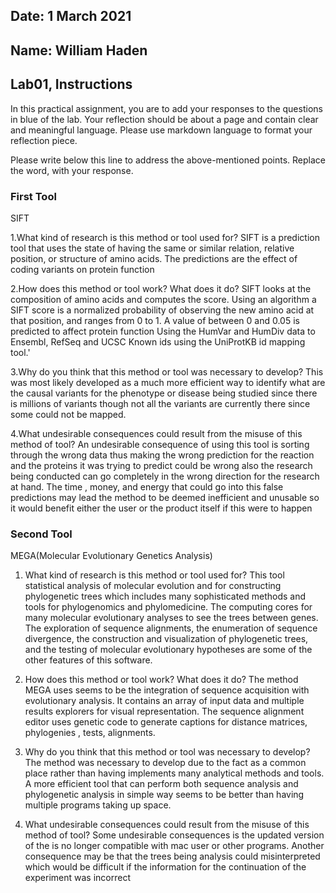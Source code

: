## Date: 1 March 2021

## Name: William Haden

## Lab01, Instructions

In this practical assignment, you are to add your responses to the questions in
blue of the lab. Your reflection should be about a page and contain clear and
meaningful language. Please use markdown language to format your reflection
piece.

Please write below this line to address the above-mentioned points. Replace the
word,  with your response.

### First Tool

SIFT

1.What kind of research is this method or tool used for?
SIFT is a prediction tool that uses the  state of having the same or
similar relation, relative position, or structure of amino acids. The
predictions are the effect of coding variants on protein function  

2.How does this method or tool work? What does it do?
SIFT looks at the composition of amino acids and computes the score. Using an
algorithm a SIFT score is a normalized probability of observing the new amino
acid at that position, and ranges from 0 to 1. A value of between 0 and 0.05
is predicted to affect protein function Using the HumVar and HumDiv data to
Ensembl, RefSeq and UCSC Known ids using the UniProtKB id mapping tool.'

3.Why do you think that this method or tool was necessary to develop?
This was most likely developed as a much more efficient way to identify what
are the causal variants for the phenotype or disease being studied since there
is millions of variants though not all the variants are currently there since
some could not  be mapped.  

4.What undesirable consequences could result from the misuse of this method
of tool?
An undesirable consequence of using this tool is sorting through the wrong data
thus making the wrong prediction for the reaction and the proteins it was trying
to predict could be wrong  also the research being conducted can go completely
in the wrong direction for the research at hand. The time , money, and energy
that could go into this false predictions may lead the method to be deemed
inefficient and unusable so it would benefit either the user or the product
itself if this were to happen


###   Second Tool

MEGA(Molecular Evolutionary Genetics Analysis)

1. What kind of research is this method or tool used for?
This tool statistical analysis of molecular evolution and for constructing
phylogenetic trees which includes many sophisticated methods and tools for
phylogenomics and phylomedicine. The computing cores for many molecular
evolutionary analyses to see the trees between genes. The exploration of
sequence alignments, the enumeration of sequence divergence, the construction
and visualization of phylogenetic trees, and the testing of
 molecular evolutionary hypotheses are some of the other features of this
 software.

 2. How does this method or tool work? What does it do?
 The method MEGA uses seems to be the integration of sequence
acquisition with evolutionary analysis. It contains an array of input data and
multiple results explorers for visual representation. The sequence alignment
editor uses genetic code to generate captions for distance matrices, phylogenies
, tests, alignments.

 3. Why do you think that this method or tool was necessary to develop?
 The method was necessary to develop  due to the fact as a common place rather
 than having implements many analytical methods and tools. A more  efficient
 tool that can perform both sequence analysis and phylogenetic analysis in
 simple way seems to be better than having multiple programs taking up space.

 4. What undesirable consequences could result from the misuse of this method
 of tool?
 Some undesirable consequences is the updated version of the is no longer
 compatible with mac user or other programs. Another consequence may be that the
 trees being analysis could misinterpreted which would be difficult if the
 information for the continuation of the experiment was incorrect   
